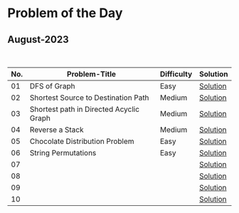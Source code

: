 # Problem of the Day

## August-2023

  <br>
  
| No. |         Problem-Title                         | Difficulty   | Solution |
| ----|---------------------------------------------- | -------      | ------- |
| 01 | DFS of Graph | Easy | [Solution](https://github.com/Mehul237/GFG_237/blob/main/00_Problem%20of%20the%20Day/08_August/DFSofGraph.cpp)
| 02 | Shortest Source to Destination Path | Medium | [Solution](https://github.com/Mehul237/GFG_237/blob/main/00_Problem%20of%20the%20Day/08_August/ShortestSourcetoDestinationPath.cpp)
| 03 | Shortest path in Directed Acyclic Graph | Medium | [Solution](https://github.com/Mehul237/GFG_237/blob/main/00_Problem%20of%20the%20Day/08_August/ShortestpathinDirectedAcyclicGraph.cpp)
| 04 | Reverse a Stack | Medium | [Solution](https://github.com/Mehul237/GFG_237/blob/main/00_Problem%20of%20the%20Day/08_August/ReverseaStack.cpp)
| 05 | Chocolate Distribution Problem | Easy | [Solution](https://github.com/Mehul237/GFG_237/blob/main/00_Problem%20of%20the%20Day/08_August/ChocolateDistributionProblem.cpp)
| 06 | String Permutations | Easy | [Solution](https://github.com/Mehul237/GFG_237/blob/main/00_Problem%20of%20the%20Day/08_August/StringPermutations.cpp)
| 07 |                 |              | [Solution]( )
| 08 |                 |              | [Solution]( )
| 09 |                 |              | [Solution]( )
| 10 |                 |              | [Solution]( )
